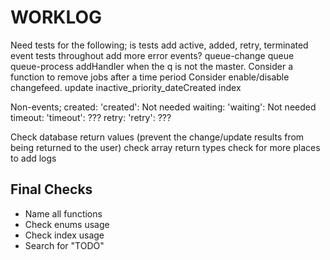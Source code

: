 # WORKLOG

Need tests for the following;
is tests
add active, added, retry, terminated event tests throughout
add more error events?
queue-change
queue
queue-process addHandler when the q is not the master.
Consider a function to remove jobs after a time period
Consider enable/disable changefeed.
update inactive_priority_dateCreated index

Non-events;
created: 'created': Not needed
waiting: 'waiting': Not needed
timeout: 'timeout': ???
retry: 'retry': ???



Check database return values (prevent the change/update results from being returned to the user)
check array return types
check for more places to add logs

## Final Checks

-   Name all functions
-   Check enums usage
-   Check index usage
-   Search for "TODO"
